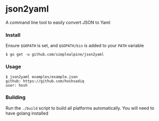 # json2yaml

A command line tool to easily convert JSON to Yaml

### Install
Ensure `$GOPATH` is set, and `$GOPATH/bin` is added to your `PATH` variable
```
$ go get -u github.com/simplealpine/json2yaml
```

### Usage
```
$ json2yaml examples/example.json
github: https://github.com/hoshsadiq
user: hosh
```

### Building

Run the `./build` script to build all platforms automatically. You will need to have golang installed
